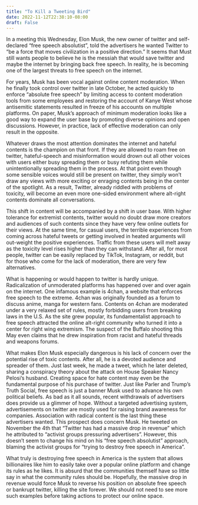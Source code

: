 ```yaml
---
title: "To Kill a Tweeting Bird"
date: 2022-11-12T22:38:10-08:00
draft: False
---
```


In a meeting this Wednesday, Elon Musk, the new owner of twitter and self-declared “free speech absolutist”, told the advertisers he wanted Twitter to “be a force that moves civilization in a positive direction.” It seems that Must still wants people to believe he is the messiah that would save twitter and maybe the internet by bringing back free speech. In reality, he is becoming one of the largest threats to free speech on the internet.

For years, Musk has been vocal against online content moderation. When he finally took control over twitter in late October, he acted quickly to enforce “absolute free speech” by limiting access to content moderation tools from some employees and restoring the account of Kanye West whose antisemitic statements resulted in freeze of his accounts on multiple platforms.
On paper, Musk’s approach of minimum moderation looks like a good way to expand the user base by promoting diverse opinions and open discussions. However, in practice, lack of effective moderation can only result in the opposite.

Whatever draws the most attention dominates the internet and hateful contents is the champion on that front. If they are allowed to roam free on twitter, hateful-speech and misinformation would drown out all other voices with users either busy spreading them or busy refuting them while unintentionally spreading them in the process. At that point even though some sensible voices would still be present on twitter, they simply won’t draw any views with more exciting or enraging contents being in the center of the spotlight. As a result, Twitter, already riddled with problems of toxicity, will become an even more one-sided environment where alt-right contents dominate all conversations.

This shift in content will be accompanied by a shift in user base. With higher tolerance for extremist contents, twitter would no doubt draw more creators and audiences of such contents since they have very few online outlets for their views. At the same time, for casual users, the terrible experiences from coming across hateful tweets or getting involved in heated arguments will out-weight the positive experiences. Traffic from these users will melt away as the toxicity level rises higher than they can withstand. After all, for most people, twitter can be easily replaced by TikTok, Instagram, or reddit, but for those who come for the lack of moderation, there are very few alternatives.

What is happening or would happen to twitter is hardly unique. Radicalization of unmoderated platforms has happened over and over again on the internet. One infamous example is 4chan, a website that enforces free speech to the extreme. 4chan was originally founded as a forum to discuss anime, manga for western fans. Contents on 4chan are moderated under a very relaxed set of rules, mostly forbidding users from breaking laws in the U.S. As the site grew popular, its fundamentalist approach to free speech attracted the online alt-right community who turned it into a center for right wing extremism. The suspect of the Buffalo shooting this May even claims that he drew inspiration from racist and hateful threads and weapons forums.

What makes Elon Musk especially dangerous is his lack of concern over the potential rise of toxic contents. After all, he is a devoted audience and spreader of them. Just last week, he made a tweet, which he later deleted, sharing a conspiracy theory about the attack on House Speaker Nancy Pelosi’s husband. Creating space for hate content may even be the fundamental purpose of his purchase of twitter. Just like Parler and Trump’s Truth Social, free speech is just a banner Musk used to advance his own political beliefs.
As bad as it all sounds, recent withdrawals of advertisers does provide us a glimmer of hope. Without a targeted advertising system, advertisements on twitter are mostly used for raising brand awareness for companies. Association with radical content is the last thing these advertisers wanted. This prospect does concern Musk. He tweeted on November the 4th that “Twitter has had a massive drop in revenue” which he attributed to “activist groups pressuring advertisers”. However, this doesn’t seem to change his mind on his “free speech absolutist” approach, blaming the activist groups for “trying to destroy free speech in America”.

What truly is destroying free speech in America is the system that allows billionaires like him to easily take over a popular online platform and change its rules as he likes. It is absurd that the communities themself have so little say in what the community rules should be. Hopefully, the massive drop in revenue would force Musk to reverse his position on absolute free speech or bankrupt twitter, killing the site forever. We should not need to see more such examples before taking actions to protect our online space.